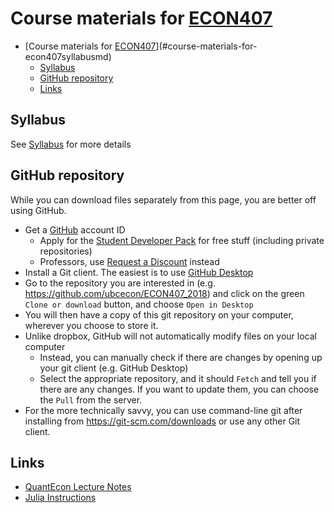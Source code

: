 # Course materials for [ECON407](syllabus.md)
- [Course materials for [ECON407](syllabus.md)](#course-materials-for-econ407syllabusmd)
    - [Syllabus](#syllabus)
    - [GitHub repository](#github-repository)
    - [Links](#links)

## Syllabus 
See [Syllabus](syllabus.md) for more details

## GitHub repository
While you can download files separately from this page, you are better off using GitHub.
- Get a [GitHub](https://github.com/) account ID
    - Apply for the [Student Developer Pack](https://education.github.com/pack) for free stuff (including private repositories)
    - Professors, use [Request a Discount](https://education.github.com/discount_requests/new) instead
- Install a Git client.  The easiest is to use [GitHub Desktop](https://desktop.github.com/)
- Go to the repository you are interested in (e.g. https://github.com/ubcecon/ECON407_2018) and click on the green `Clone or download` button, and choose `Open in Desktop`
- You will then have a copy of this git repository on your computer, wherever you choose to store it.
- Unlike dropbox, GitHub will not automatically modify files on your local computer
    - Instead, you can manually check if there are changes by opening up your git client (e.g. GitHub Desktop)
    - Select the appropriate repository, and it should `Fetch` and tell you if there are any changes.  If you want to update them, you can choose the `Pull` from the server.
- For the more technically savvy, you can use command-line git after installing from https://git-scm.com/downloads or use any other Git client.


## Links
- [QuantEcon Lecture Notes](https://lectures.quantecon.org/jl/)
- [Julia Instructions](https://github.com/econtoolkit/julia)